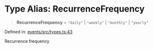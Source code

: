 # Type Alias: RecurrenceFrequency

> **RecurrenceFrequency** = `"daily"` \| `"weekly"` \| `"monthly"` \| `"yearly"`

Defined in: [events/src/types.ts:43](https://github.com/happyvertical/smrt/blob/71a16025d52b026725fd522a392015e67e1d6489/packages/events/src/types.ts#L43)

Recurrence frequency
